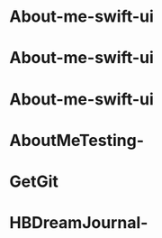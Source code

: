 # About-me-swift-ui
# About-me-swift-ui
# About-me-swift-ui
# AboutMeTesting-
# GetGit
# HBDreamJournal-

